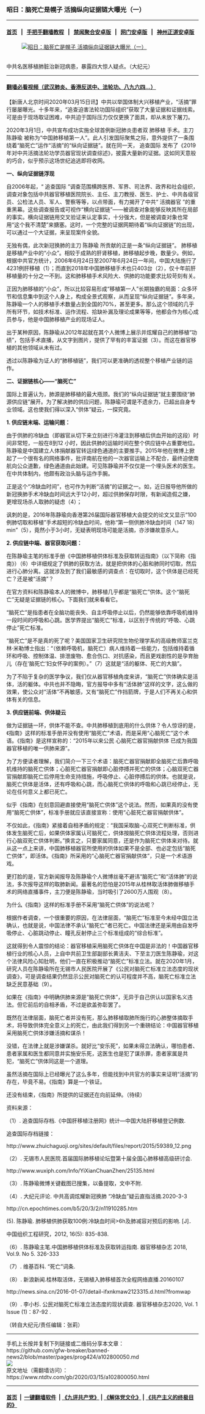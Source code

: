 ### 昭日：脑死亡是幌子 活摘纵向证据链大曝光（一）
------------------------

#### [首页](https://github.com/gfw-breaker/banned-news2/blob/master/README.md) &nbsp;&nbsp;|&nbsp;&nbsp; [手把手翻墙教程](https://github.com/gfw-breaker/guides/wiki) &nbsp;&nbsp;|&nbsp;&nbsp; [禁闻聚合安卓版](https://github.com/gfw-breaker/bn-android) &nbsp;&nbsp;|&nbsp;&nbsp; [网门安卓版](https://github.com/oGate2/oGate) &nbsp;&nbsp;|&nbsp;&nbsp; [神州正道安卓版](https://github.com/SzzdOgate/update) 



<div><div class="featured_image">
 <a href="https://i.ntdtv.com/assets/uploads/2020/03/2020-03-15_122742.jpg" target="_blank">
  <figure>
   <img alt="昭日：脑死亡是幌子 活摘纵向证据链大曝光（一）" src="https://i.ntdtv.com/assets/uploads/2020/03/2020-03-15_122742-800x450.jpg"/>
  </figure><br/>
 </a>
 <span class="caption">
  中共名医移植肺脏治新冠病患，暴露四大惊人疑点。（大纪元）
 </span>
</div>
</div><hr/>

#### [翻墙必看视频（武汉肺炎、香港反送中、法轮功、八九六四...）](https://github.com/gfw-breaker/banned-news2/blob/master/pages/link3.md)

<div><div class="post_content" itemprop="articleBody">
 <p>
  【新唐人北京时间2020年03月15日讯】中共以举国体制大兴移植产业，“活摘”罪行屡屡曝光。十多年来，“追查迫害法轮功国际组织”获取了大量证据和证据线索。可是由于现场取证困难，中共迫于国际压力仅仅更换了面具，却从未放下屠刀。
 </p>
 <p>
  2020年3月1日，中共宣布成功实施全球首例新冠肺炎患者双
  <ok href="https://www.ntdtv.com/gb/肺移植.htm">
   肺移植
  </ok>
  手术。主刀
  <ok href="https://www.ntdtv.com/gb/陈静瑜.htm">
   陈静瑜
  </ok>
  被称为“中国肺移植第一人”。此人引发国际聚焦之际，意外提供了一条围绕着“脑死亡”运作“活摘”的“纵向证据链”。就在同一天，
  <ok href="https://www.ntdtv.com/gb/追查国际.htm">
   追查国际
  </ok>
  发布了《2019年对中共活摘法轮功学员器官现状调查综述》，披露大量新的证据。这如同天意般的巧合，似乎预示这场世纪追逃即将收网。
 </p>
 <p>
  <strong>
   一、纵向证据链浮现
  </strong>
 </p>
 <p>
  自2006年起，“
  <ok href="https://www.ntdtv.com/gb/追查国际.htm">
   追查国际
  </ok>
  ”调查范围横跨医界、军界、司法界、政界和社会组织，调查对象包括中共器官移植医院院长、主任、主刀教授、医生、护士、中共各级官员、公检法人员、军人、警察等等，以点带面，有力揭开了中共“
  <ok href="https://www.ntdtv.com/gb/活摘器官.htm">
   活摘器官
  </ok>
  ”的重重黑幕。这些调查报告或可视作“横向证据链”——被调查对象能够反映其所在局部的事实。横向证据链用交叉验证来认定事实，十分强大，但是被调查对象也常用“这个我不清楚”来搪塞。这时，一个完整的证据网期待着“纵向证据链”的出现，可以通过一个大证据，来呈现案件全貌。
 </p>
 <p>
  无独有偶，此次新冠换肺的主刀
  <ok href="https://www.ntdtv.com/gb/陈静瑜.htm">
   陈静瑜
  </ok>
  所贡献的正是一条“纵向证据链”。
  <ok href="https://www.ntdtv.com/gb/肺移植.htm">
   肺移植
  </ok>
  是移植产业中的“小众”。相较于成熟的肝肾移植，肺移植起步晚，数量少。例如，根据中共官方统计，2006年6月24日至2007年6月24日一年间，中国大陆施行了4231例肝移植（1）；而直到2018年中国肺移植手术也只403台（2），仅十年前肝移植量的十分之一不到。这和肺移植手术风险大、供肺的功能要求比较苛刻有关。
 </p>
 <p>
  正因为肺移植的“小众”，所以比较容易形成“移植第一人”长期独霸的局面：众多环节和信息集中到这个人身上，构成全景式观察，从而呈现“纵向证据链”。多年来，陈静瑜一个人的移植手术数量占到全国的70%，甚至更多。那么这个领域的几乎所有环节，如技术标准、运作流程、拾缺补漏及理论成果等等，他都会作为核心成员参与，他是中国肺移植产业的现场证人。
 </p>
 <p>
  出于某种原因，陈静瑜从2012年起就在其个人微博上展示并炫耀自己的肺移植“功绩”，包括手术直播，从文字到图片，提供了罕有的丰富证据（3）。而这在器官移植的其他领域从未有过。
 </p>
 <p>
  透过以陈静瑜为证人的“肺移植链”，我们可以更准确的透视整个移植产业链的运作。
 </p>
 <p>
  <strong>
   二、证据链核心——“脑死亡”
  </strong>
 </p>
 <p>
  国际上普遍认为，肺源是肺移植的最大瓶颈。我们的“纵向证据链”就主要围绕“肺源供应链”展开。为了解决肺的供应问题，陈静瑜可谓是不遗余力，已超出自身专业领域。这也使我们得以深入“供体”疑云，一探究竟。
 </p>
 <p>
  <strong>
   1. 供应链末端、运输问题：
  </strong>
 </p>
 <p>
  由于供肺的冷缺血（即器官从切下来立刻进行冷灌注到移植后供血开始的这段）时间非常短，一般在8到12 小时，因此供肺的运输时间在整个供应链中占重要地位。陈静瑜是中国建立人体捐献器官转运绿色通道的主要推手。2015年他在微博上掀起了一个很有名的网络事件，批评南航在他的一次器官运输上不配合，最终迫使南航向公众道歉，绿色通道由此始建。可见陈静瑜并不仅仅是一个埋头医术的医生。在中共体制内，他颇有政治头脑与运作手腕。
 </p>
 <p>
  正是这个“冷缺血时间”，也可作为判断“活摘”的证据之一。如，近日报导他所做的新冠换肺手术冷缺血时间远大于12小时，超过供肺保存时限，有新闻造假之嫌，更增现场杀人取肺的疑虑（4）；
 </p>
 <p>
  讽刺的是，2016年陈静瑜向香港第26届国际器官移植大会提交的论文又显示“100例肺切取和移植”手术超短的冷缺血时间，他称“第一侧供肺冷缺血时间（147 18）min”（5），竟然小于3小时，无疑表明现场可能是活摘，亦涉嫌故意杀人。
 </p>
 <p>
  <strong>
   2. 供应链中端、器官获取问题：
  </strong>
 </p>
 <p>
  在陈静瑜主笔的标准手册《中国肺移植供体标准及获取转运指南》（以下简称《指南》）（6）中详细规定了供肺的获取方法，就是把供体的心脏和肺同时切取，然后进行心肺分离。这就涉及到了我们最敏感的调查点：在切取时，这个供体是已经死亡？还是被“活摘”？
 </p>
 <p>
  在官方资料和陈静瑜本人的微博中，肺移植几乎都是“脑死亡”供体。这个“脑死亡”无疑是证据链的核心。下面我们就来看看它。
 </p>
 <p>
  “脑死亡”是指患者在全脑功能丧失、自主呼吸停止以后，仍然能够依靠呼吸机维持一段时间的呼吸和心跳。医学界提出“脑死亡”标准，以区别于传统的“呼吸、心跳停止”死亡标准。
 </p>
 <p>
  “脑死亡”是不是真的死了呢？美国国家卫生研究院生物伦理学系的高级教师富兰克林·米勒博士指出：“（依赖呼吸机，脑死亡）病人维持着一些能力，包括维持着循环和呼吸、控制体温、排泄废物、愈合伤口、对抗感染，而且更戏剧性的是孕育胎儿（存在‘脑死亡’妇女怀孕的案例）。”（7）这就是“活的躯体、死亡的大脑”。
 </p>
 <p>
  为了不陷于复杂的医学争议，我们仅从器官移植角度来讲，“脑死亡”供体确实是活体，活的躯体。中共也并不隐晦，官方报导中多有“活体肺”这样的文字，这么做的效果，使公众对“活体”不再敏感，又有“脑死亡”作挡箭牌，于是人们不再关心和供体有关的信息。
 </p>
 <p>
  <strong>
   3. 供应链前端、供体疑云
  </strong>
 </p>
 <p>
  做为证据链一环，供体不能不查。中共肺移植到底用的什么供体？令人惊讶的是，《指南》这样的标准手册并没有使用“脑死亡”术语，而是采用“心脑死亡”这个术语。《指南》是这样宣称的：“2015年以来公民 心脑死亡器官捐献供体 已成为我国器官移植的唯一供肺来源”。
 </p>
 <p>
  为了方便读者理解，我们简介一下三个术语：脑死亡器官捐献即全脑死亡后靠呼吸机维持的脑死亡供体；心脏死亡器官捐献即心脏停搏并死亡的供体；心脑双死亡器官捐献即脑死亡后停用生命支持措施，呼吸停止、心脏停搏后的供体。也就是说，脑死亡供体是活体，还有呼吸和心跳，而心脑死亡供体的呼吸和心跳已经停止，无论在任何意义上都已死亡。
 </p>
 <p>
  似乎《指南》在刻意回避直接使用“脑死亡供体”这个说法。然而，如果真的没有使用“脑死亡供体”，标准手册就应该直接宣称：使用“心脏死亡器官捐献供体”。
 </p>
 <p>
  不仅如此，《指南》紧接着自相矛盾的规定：“我国采取脑-心双死亡判断标准，供体发生脑死亡后，如果供体家属认可脑死亡，供体按脑死亡供体流程处理，否则进行心脑双死亡供体判断。”换言之，只要家属同意，还是作为脑死亡供体来对待。就从这一点上来讲，中国肺移植器官所使用的供体如果不是全部、也必定包括“脑死亡供体”，即活体。《指南》所采用的“心脑死亡器官捐献供体”，只是一个术语游戏。
 </p>
 <p>
  更打脸的是，官方新闻报导及陈静瑜个人微博丝毫不避讳“脑死亡”和“活体肺”的说法，多次报导这样的取肺新闻。最著名的恐怕是2015年从桂林取活体肺做移植手术的网络直播事件，主刀便是陈静瑜，当时吸引了2600万人围观（8）。
 </p>
 <p>
  为什么《指南》这样的标准手册不采用“脑死亡供体”的说法呢？
 </p>
 <p>
  根据作者调查，一个很重要的原因，在法律层面，“脑死亡”标准至今未经中国立法确认，也就是说，中国法律不承认“脑死亡”者已死亡。中国法律还是采用由自发呼吸停止、心脏跳动停止、瞳孔反射停止三个标准组成的“综合标准”。
 </p>
 <p>
  这就得到令人震惊的结论：器官移植采用脑死亡供体在中国是非法的！中国器官移植行业的核心人员，上自中共前卫生部副部长黄洁夫、下至主刀医生陈静瑜，对这个法律风险心知肚明，他们一直在积极推动“脑死亡”标准立法。就在2020年1月，研究人员在陈静瑜所在无锡市人民医院开展了《公民对脑死亡标准立法态度的现状调查》，可是调查结果仍然显示公民对脑死亡的认可程度并不高，脑死亡标准立法缺乏民意基础（9）。
 </p>
 <p>
  如果在《指南》中明确供肺来源是“脑死亡供体”，无异于自己供认以国家名义违法。但它前后的自相矛盾，不过是欲盖弥彰罢了。
 </p>
 <p>
  既然在法律层面，脑死亡者并没有死，那么肺移植取肺所施行的心肺整体摘取手术，将导致供体完全意义上的死亡，由此我们得到另一个重磅结论：中国器官移植采用脑死亡供体涉嫌活摘和谋杀！
 </p>
 <p>
  没错，在法律上就是涉嫌谋杀。就好比“安乐死”，如果未得立法确认，哪怕患者、患者家属和医生都同意并实施安乐死，这医生也是犯了谋杀罪，患者家属是共犯，“脑死亡”供体同这是一个道理。
 </p>
 <p>
  虽然活摘在国际上已经曝光了这么多年，但能找到中共官方的事实来证明“活摘”的存在，毕竟不易。《指南》算是一个铁证。
 </p>
 <p>
  还没有结束，《指南》所提供的证据还在向前延伸。（待续）
 </p>
 <p>
  资料来源：
 </p>
 <p>
  （1）. 追查国际存档.《中国肝移植注册网》统计—中国大陆肝移植登记例数.
 </p>
 <p>
  追查国际存档链接：
 </p>
 <p>
  http://www.zhuichaguoji.org/sites/default/files/report/2015/59389_12.png
 </p>
 <p>
  （2）. 无锡市人民医院.首届国际肺移植论坛暨第十届全国心肺移植高级研讨会.
 </p>
 <p>
  http://www.wuxiph.com/Info/YiXianChuanZhen/25135.html
 </p>
 <p>
  （3）. 陈静瑜微博关键截图已搜集，以备提取，文中不附.
 </p>
 <p>
  （4）. 大纪元评论. 中共高调炫耀新冠换肺 “冷缺血”疑云直指活摘.2020-3-3
 </p>
 <p>
  http://cn.epochtimes.com/b5/20/3/2/n11910285.htm
 </p>
 <p>
  (5). 陈静瑜. 肺移植供肺获取100例:冷缺血时间&gt;6h及肺减容对预后的影响. [J]．
 </p>
 <p>
  中国组织工程研究，2012, 16(5): 835-838.
 </p>
 <p>
  （6）. 陈静瑜主笔.中国肺移植供体标准及获取转运指南. 器官移植杂志 2018, Vol.9. No 5. 326-333
 </p>
 <p>
  （7）. 维基百科. “死亡”词条.
 </p>
 <p>
  （8）. 新浪新闻.桂林取活体，无锡植入肺移植首次全程网络直播.20160107
 </p>
 <p>
  http://news.sina.cn/2016-01-07/detail-ifxnkmaw2123315.d.html?fromwap
 </p>
 <p>
  （9）. 李小杉. 公民对脑死亡标准立法态度的现状调查. 器官移植杂志2020, Vol. 1 Issue (1)：87-92 .
 </p>
 <p>
  （转自大纪元/责任编辑：张莉）
 </p>
 <div class="single_ad">
 </div>
</div>
</div>
<hr/>
手机上长按并复制下列链接或二维码分享本文章：<br/>
https://github.com/gfw-breaker/banned-news2/blob/master/pages/prog424/a102800050.md <br/>
<a href='https://github.com/gfw-breaker/banned-news2/blob/master/pages/prog424/a102800050.md'><img src='https://github.com/gfw-breaker/banned-news2/blob/master/pages/prog424/a102800050.md.png'/></a> <br/>
原文地址（需翻墙访问）：https://www.ntdtv.com/gb/2020/03/15/a102800050.html


------------------------
#### [首页](https://github.com/gfw-breaker/banned-news2/blob/master/README.md) &nbsp;|&nbsp; [一键翻墙软件](https://github.com/gfw-breaker/nogfw/blob/master/README.md) &nbsp;| [《九评共产党》](https://github.com/gfw-breaker/9ping.md/blob/master/README.md#九评之一评共产党是什么) | [《解体党文化》](https://github.com/gfw-breaker/jtdwh.md/blob/master/README.md) | [《共产主义的终极目的》](https://github.com/gfw-breaker/gczydzjmd.md/blob/master/README.md)


<img src='http://gfw-breaker.win/banned-news2/pages/prog424/a102800050.md' width='0px' height='0px'/>